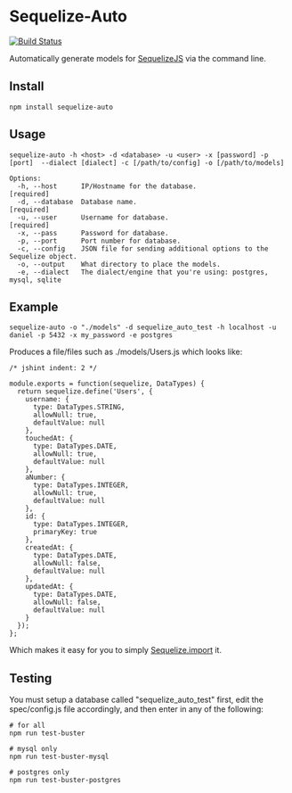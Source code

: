 # Sequelize-Auto

[![Build Status](https://travis-ci.org/durango/sequelize-auto.png?branch=master)](https://travis-ci.org/durango/sequelize-auto)

Automatically generate models for [SequelizeJS](https://github.com/sequelize/sequelize) via the command line.

## Install

    npm install sequelize-auto

## Usage

    sequelize-auto -h <host> -d <database> -u <user> -x [password] -p [port]  --dialect [dialect] -c [/path/to/config] -o [/path/to/models]

    Options:
      -h, --host      IP/Hostname for the database.                                      [required]
      -d, --database  Database name.                                                     [required]
      -u, --user      Username for database.                                             [required]
      -x, --pass      Password for database.
      -p, --port      Port number for database.
      -c, --config    JSON file for sending additional options to the Sequelize object.
      -o, --output    What directory to place the models.
      -e, --dialect   The dialect/engine that you're using: postgres, mysql, sqlite

## Example

    sequelize-auto -o "./models" -d sequelize_auto_test -h localhost -u daniel -p 5432 -x my_password -e postgres

Produces a file/files such as ./models/Users.js which looks like:

    /* jshint indent: 2 */

    module.exports = function(sequelize, DataTypes) {
      return sequelize.define('Users', {
        username: {
          type: DataTypes.STRING,
          allowNull: true,
          defaultValue: null
        },
        touchedAt: {
          type: DataTypes.DATE,
          allowNull: true,
          defaultValue: null
        },
        aNumber: {
          type: DataTypes.INTEGER,
          allowNull: true,
          defaultValue: null
        },
        id: {
          type: DataTypes.INTEGER,
          primaryKey: true
        },
        createdAt: {
          type: DataTypes.DATE,
          allowNull: false,
          defaultValue: null
        },
        updatedAt: {
          type: DataTypes.DATE,
          allowNull: false,
          defaultValue: null
        }
      });
    };

Which makes it easy for you to simply [Sequelize.import](http://sequelizejs.com/documentation#models-import) it.

## Testing

You must setup a database called "sequelize_auto_test" first, edit the spec/config.js file accordingly, and then enter in any of the following:

    # for all
    npm run test-buster

    # mysql only
    npm run test-buster-mysql

    # postgres only
    npm run test-buster-postgres